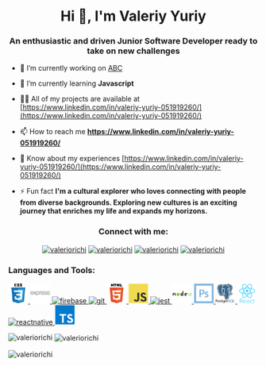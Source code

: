 <h1 align="center">Hi 👋, I'm Valeriy Yuriy</h1>
<h3 align="center">An enthusiastic and driven Junior Software Developer ready to take on new challenges</h3>




- 🔭 I’m currently working on [ABC](https://www.linkedin.com/in/valeriy-yuriy-051919260/)

- 🌱 I’m currently learning **Javascript**

- 👨‍💻 All of my projects are available at [https://www.linkedin.com/in/valeriy-yuriy-051919260/](https://www.linkedin.com/in/valeriy-yuriy-051919260/)

- 📫 How to reach me **https://www.linkedin.com/in/valeriy-yuriy-051919260/**

- 📄 Know about my experiences [https://www.linkedin.com/in/valeriy-yuriy-051919260/](https://www.linkedin.com/in/valeriy-yuriy-051919260/)

- ⚡ Fun fact **I'm a cultural explorer who loves connecting with people from diverse backgrounds. Exploring new cultures is an exciting journey that enriches my life and expands my horizons.**

<h3 align="center">Connect with me:</h3>
<p align="center">
<a href="https://codepen.io/valeriorichi" target="blank"><img align="center" src="https://raw.githubusercontent.com/rahuldkjain/github-profile-readme-generator/master/src/images/icons/Social/codepen.svg" alt="valeriorichi" height="30" width="40" /></a>
<a href="https://linkedin.com/in/valeriorichi" target="blank"><img align="center" src="https://raw.githubusercontent.com/rahuldkjain/github-profile-readme-generator/master/src/images/icons/Social/linked-in-alt.svg" alt="valeriorichi" height="30" width="40" /></a>
<a href="https://fb.com/valeriorichi" target="blank"><img align="center" src="https://raw.githubusercontent.com/rahuldkjain/github-profile-readme-generator/master/src/images/icons/Social/facebook.svg" alt="valeriorichi" height="30" width="40" /></a>
<a href="https://instagram.com/valeriorichi" target="blank"><img align="center" src="https://raw.githubusercontent.com/rahuldkjain/github-profile-readme-generator/master/src/images/icons/Social/instagram.svg" alt="valeriorichi" height="30" width="40" /></a>
</p>

<h3 align="left">Languages and Tools:</h3>
<p align="left"> <a href="https://www.w3schools.com/css/" target="_blank" rel="noreferrer"> <img src="https://raw.githubusercontent.com/devicons/devicon/master/icons/css3/css3-original-wordmark.svg" alt="css3" width="40" height="40"/> </a> <a href="https://expressjs.com" target="_blank" rel="noreferrer"> <img src="https://raw.githubusercontent.com/devicons/devicon/master/icons/express/express-original-wordmark.svg" alt="express" width="40" height="40"/> </a> <a href="https://firebase.google.com/" target="_blank" rel="noreferrer"> <img src="https://www.vectorlogo.zone/logos/firebase/firebase-icon.svg" alt="firebase" width="40" height="40"/> </a> <a href="https://git-scm.com/" target="_blank" rel="noreferrer"> <img src="https://www.vectorlogo.zone/logos/git-scm/git-scm-icon.svg" alt="git" width="40" height="40"/> </a> <a href="https://www.w3.org/html/" target="_blank" rel="noreferrer"> <img src="https://raw.githubusercontent.com/devicons/devicon/master/icons/html5/html5-original-wordmark.svg" alt="html5" width="40" height="40"/> </a> <a href="https://developer.mozilla.org/en-US/docs/Web/JavaScript" target="_blank" rel="noreferrer"> <img src="https://raw.githubusercontent.com/devicons/devicon/master/icons/javascript/javascript-original.svg" alt="javascript" width="40" height="40"/> </a> <a href="https://jestjs.io" target="_blank" rel="noreferrer"> <img src="https://www.vectorlogo.zone/logos/jestjsio/jestjsio-icon.svg" alt="jest" width="40" height="40"/> </a> <a href="https://nodejs.org" target="_blank" rel="noreferrer"> <img src="https://raw.githubusercontent.com/devicons/devicon/master/icons/nodejs/nodejs-original-wordmark.svg" alt="nodejs" width="40" height="40"/> </a> <a href="https://www.photoshop.com/en" target="_blank" rel="noreferrer"> <img src="https://raw.githubusercontent.com/devicons/devicon/master/icons/photoshop/photoshop-line.svg" alt="photoshop" width="40" height="40"/> </a> <a href="https://www.postgresql.org" target="_blank" rel="noreferrer"> <img src="https://raw.githubusercontent.com/devicons/devicon/master/icons/postgresql/postgresql-original-wordmark.svg" alt="postgresql" width="40" height="40"/> </a> <a href="https://reactjs.org/" target="_blank" rel="noreferrer"> <img src="https://raw.githubusercontent.com/devicons/devicon/master/icons/react/react-original-wordmark.svg" alt="react" width="40" height="40"/> </a> <a href="https://reactnative.dev/" target="_blank" rel="noreferrer"> <img src="https://reactnative.dev/img/header_logo.svg" alt="reactnative" width="40" height="40"/> </a> <a href="https://www.typescriptlang.org/" target="_blank" rel="noreferrer"> <img src="https://raw.githubusercontent.com/devicons/devicon/master/icons/typescript/typescript-original.svg" alt="typescript" width="40" height="40"/> </a> </p>

<p><img align="left" src="https://github-readme-stats.vercel.app/api/top-langs?username=valeriorichi&show_icons=true&locale=en&layout=compact" alt="valeriorichi" /></p>

<p>&nbsp;<img align="center" src="https://github-readme-stats.vercel.app/api?username=valeriorichi&show_icons=true&locale=en" alt="valeriorichi" /></p>

<p><img align="center" src="https://github-readme-streak-stats.herokuapp.com/?user=valeriorichi&" alt="valeriorichi" /></p>
